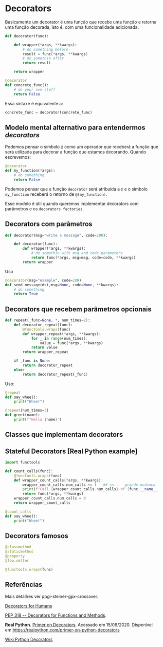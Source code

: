 # Decorators

Basicamente um decorator é uma função que recebe uma função e retorna uma função decorada, isto é, com uma funcionalidade adicionada.

```python
def decorator(func):

    def wrapper(*args, **kwargs):
        # do something before
        result = func(*args, **kwargs)
        # do somethin after
        return result

    return wrapper

@decorator
def concrete_func():
    # do your own stuff
    return False
```

Essa sintaxe é equivalente a:

```python
concrete_func = decorator(concrete_func)
```

## Modelo mental alternativo para entendermos *decorators*

Podemos pensar o símbolo `@` como um operador que receberá a função que será utilizada para decorar a função que estamos decorando. Quando escrevemos:

```python
@decorator
def my_function(*args):
    # do something
    return False
```

Podemos pensar que a função `decorator` será atribuída a `@` e o símbolo `my_function` receberá o retorno de `@(my_function)`.

Esse modelo é útil quando queremos implementar decorators com parâmetros e os `decorators factories`.

## Decorators com parâmetros

```python
def decorator(msg="write a message", code=200):

    def decorator(func):
        def wrapper(*args, **kwargs):
            # do somethin with msg and code parameters
            return func(*args, msg=msg, code=code, **kwargs)
        return wrapper
```

Uso

```python
@decorator(msg="example", code=200)
def send_message(dst,msg=None, code=None, **kwargs):
    # do something
    return True
```

## Decorators que recebem parâmetros opcionais

```python
def repeat(_func=None, *, num_times=2):
    def decorator_repeat(func):
        @functools.wraps(func)
        def wrapper_repeat(*args, **kwargs):
            for _ in range(num_times):
                value = func(*args, **kwargs)
            return value
        return wrapper_repeat

    if _func is None:
        return decorator_repeat
    else:
        return decorator_repeat(_func)
```

Uso:

```python
@repeat
def say_whee():
    print("Whee!")

@repeat(num_times=3)
def greet(name):
    print(f"Hello {name}")
```

## Classes que implementam decorators

## Stateful Decorators [Real Python example]

```python
import functools

def count_calls(func):
    @functools.wraps(func)
    def wrapper_count_calls(*args, **kwargs):
        wrapper_count_calls.num_calls += 1   ## <<---  grande mudança
        print(f"Call {wrapper_count_calls.num_calls} of {func.__name__!r}")
        return func(*args, **kwargs)
    wrapper_count_calls.num_calls = 0
    return wrapper_count_calls

@count_calls
def say_whee():
    print("Whee!")
```

## Decorators famosos

```python
@classmethod
@staticmethod
@property
@foo.setter
```

```python
@functools.wraps(func)
```

## Referências

Mais detalhes ver ppgi-steiner-gpx-crossover.

[Decorators for Humans](https://github.com/micheles/decorator)

[PEP 318 -- Decorators for Functions and Methods](https://www.python.org/dev/peps/pep-0318/).

**Real Python**. [Primer on Decorators](https://realpython.com/primer-on-python-decorators/#simple-decorators). Acessado em 15/06/2020. Disponível em <https://realpython.com/primer-on-python-decorators>

[Wiki Python Decorators](https://wiki.python.org/moin/PythonDecorators)
